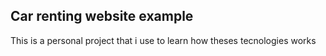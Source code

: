 ## Car renting website example

This is a personal project that i use to learn how theses tecnologies works
